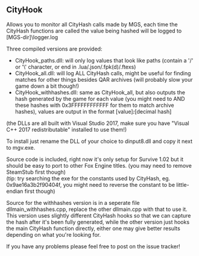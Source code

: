 CityHook
--------

Allows you to monitor all CityHash calls made by MGS, each time the CityHash functions are called the value being hashed will be logged to [MGS-dir]\logger.log

Three compiled versions are provided:
- CityHook_paths.dll: will only log values that look like paths (contain a '/' or '\\' character, or end in .lua/.json/.fpk(d)/.ftexs)
- CityHook_all.dll: will log ALL CityHash calls, might be useful for finding matches for other things besides QAR archives (will probably slow your game down a bit though!)
- CityHook_withhashes.dll: same as CityHook_all, but also outputs the hash generated by the game for each value (you might need to AND these hashes with 0x3FFFFFFFFFFFF for them to match archive hashes), values are output in the format [value]___:___[decimal hash]

(the DLLs are all built with Visual Studio 2017, make sure you have "Visual C++ 2017 redistributable" installed to use them!)

To install just rename the DLL of your choice to dinput8.dll and copy it next to mgv.exe.

Source code is included, right now it's only setup for Survive 1.02 but it should be easy to port to other Fox Engine titles. (you may need to remove SteamStub first though)  
(tip: try searching the exe for the constants used by CityHash, eg. 0x9ae16a3b2f90404f, you might need to reverse the constant to be little-endian first though)

Source for the withhashes version is in a seperate file dllmain_withhashes.cpp, replace the other dllmain.cpp with that to use it.  
This version uses slightly different CityHash hooks so that we can capture the hash after it's been fully generated, while the other version just hooks the main CityHash function directly, either one may give better results depending on what you're looking for.

If you have any problems please feel free to post on the issue tracker!

